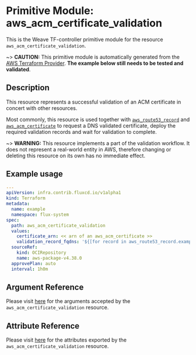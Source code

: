
# Primitive Module: aws_acm_certificate_validation

This is the Weave TF-controller primitive module for the resource `aws_acm_certificate_validation`.

~> **CAUTION:** This primitive module is automatically generated from the [AWS Terraform Provider](https://registry.terraform.io/providers/hashicorp/aws/latest/docs/resources/acm_certificate_validation). **The example below still needs to be tested and validated**.

## Description

This resource represents a successful validation of an ACM certificate in concert
with other resources.

Most commonly, this resource is used together with [`aws_route53_record`](route53_record.html) and
[`aws_acm_certificate`](acm_certificate.html) to request a DNS validated certificate,
deploy the required validation records and wait for validation to complete.

~> **WARNING:** This resource implements a part of the validation workflow. It does not represent a real-world entity in AWS, therefore changing or deleting this resource on its own has no immediate effect.

## Example usage

```yaml
---
apiVersion: infra.contrib.fluxcd.io/v1alpha1
kind: Terraform
metadata:
  name: example
  namespace: flux-system
spec:
  path: aws_acm_certificate_validation
  values:
    certificate_arn: << arn of an aws_acm_certificate >>
    validation_record_fqdns: '${[for record in aws_route53_record.example : record.fqdn]}'
  sourceRef:
    kind: OCIRepository
    name: aws-package-v4.38.0
  approvePlan: auto
  interval: 1h0m
```

## Argument Reference

Please visit [here](https://registry.terraform.io/providers/hashicorp/aws/latest/docs/resources/acm_certificate_validation#argument-reference) for the arguments accepted by the `aws_acm_certificate_validation` resource.

## Attribute Reference

Please visit [here](https://registry.terraform.io/providers/hashicorp/aws/latest/docs/resources/acm_certificate_validation#attributes-reference) for the attributes exported by the `aws_acm_certificate_validation` resource.
